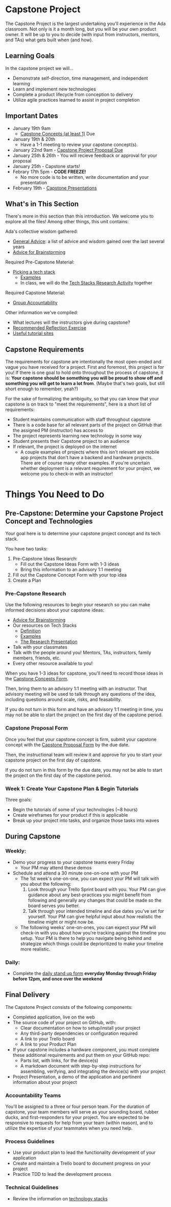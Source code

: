 # Capstone Project

The Capstone Project is the largest undertaking you'll experience in the Ada classroom. Not only is it a month long, but you will be your own product owner. It will be up to you to decide (with input from instructors, mentors, and TAs) what gets built when (and how).

## Learning Goals

In the capstone project we will...

- Demonstrate self-direction, time management, and independent learning
- Learn and implement new technologies
- Complete a product lifecycle from conception to delivery
- Utilize agile practices learned to assist in project completion

## Important Dates

- January 19th 9am
  - [Capstone Concepts (at least 1)](capstone-concept.checkpoint.md) Due
- January 19th & 20th
  - Have a 1-1 meeting to review your capstone concept(s).
- January 22nd 9am - [Capstone Project Proposal Due](capstone-proposal.md)
- January 25th & 26th - You will recieve feedback or approval for your proposal
- January 25th - Capstone starts!
- Febrary 17th 5pm - **CODE FREEZE!**
  - No more code is to be written, write documentation and your presentation
- February 19th - [Capstone Presentations](capstone-presentation.md)

## What's in This Section

There's more in this section than this introduction. We welcome you to explore all the files! Among other things, this unit contains:

Ada's collective wisdom gathered:

- [General Advice](advice.md): a list of advice and wisdom gained over the last several years
- [Advice for Brainstorming](brainstorming.md)

Required Pre-Capstone Material:

- [Picking a tech stack](tech-stacks.md)
  - [Examples](tech-stack-examples.md)
  - In class, we will do the [Tech Stacks Research Activity](tech-stack-research.md) together

Required Capstone Material:

- [Group Accountability](groups.md)

Other information we've compiled:

- What lectures will the instructors give during capstone?
- [Recommended Reflection Exercise](reflections.md)
- [Useful tutorial sites](tutorial-sites.md)

## Capstone Requirements

The requirements for capstone are intentionally the most open-ended and vague you have received for a project. First and foremost, this project is for you! If there is one goal to hold onto throughout the process of capstone, it is: **Your capstone should be something you will be proud to show off and something you will get to learn a lot from**. (Maybe that's two goals, but still short enough to remember, yeah?)

For the sake of formalizing the ambiguity, so that you can know that your capstone is on track to "meet the requirements", here is a short list of requirements:

- Student maintains communication with staff throughout capstone
- There is a code base for all relevant parts of the project on GitHub that the assigned PM (instructor) has access to
- The project represents learning new technology in some way
- Student presents their Capstone project to an audience
- If relevant, the project is deployed on the internet
  - A couple examples of projects where this isn't relevant are mobile app projects that don't have a backend and hardware projects. There are of course many other examples. If you're uncertain whether deployment is a relevant requirement for your project, we welcome you to check-in with an instructor!


# Things You Need to Do

## Pre-Capstone: Determine your Capstone Project Concept and Technologies

Your goal here is to determine your capstone project concept and its tech stack.

You have two tasks:

1. Pre-Capstone Ideas Research:
    - Fill out the Capstone Ideas Form with 1-3 ideas
    - Bring this information to an advisory 1:1 meeting
2. Fill out the Capstone Concept Form with your top idea
3. Create a Plan

### Pre-Capstone Research

Use the following resources to begin your research so you can make informed decisions about your capstone ideas:

- [Advice for Brainstorming](brainstorming.md)
- Our resources on Tech Stacks
  - [Definition](tech-stacks.md)
  - [Examples](tech-stack-examples.md)
  - [The Research Presentation](tech-stack-research.md)
- Talk with your classmates
- Talk with the people around you! Mentors, TAs, instructors, family members, friends, etc.
- Every other resource available to you!

When you have 1-3 ideas for capstone, you'll need to record those ideas in the [Capstone Concepts Form](capstone-concept.checkpoint.md).

Then, bring them to an advisory 1:1 meeting with an instructor. That advisory meeting will be used to talk through any questions of the idea, including questions around scale, risks, and feasability.

If you do not turn in this form and have an advisory 1:1 meeting in time, you may not be able to start the project on the first day of the capstone period.

### Capstone Proposal Form

Once you feel that your capstone concept is firm, submit your capstone concept with the [Capstone Proposal Form](https://airtable.com/shrJhKkItdAN5DKdi) by the due date.

Then, the instructional team will review it and approve for you to start your capstone project on the first day of capstone.

If you do not turn in this form by the due date, you may not be able to start the project on the first day of the capstone period.

### Week 1: Create Your Capstone Plan & Begin Tutorials

Three goals:

- Begin the tutorials of some of your technologies (~8 hours)
- Create wireframes for your product if this is applicable
- Break up your project into tasks, and organize those tasks into waves

## During Capstone

### Weekly:

- Demo your progress to your capstone teams every Friday
  - Your PM may attend these demos
- Schedule and attend a 30 minute one-on-one with your PM
  - The 1st week's one-on-one, you can expect your PM will talk with you about the following:
    1. Look through your Trello Sprint board with you. Your PM can give guidance about any best-practices you might benefit from following and generally any changes that could be made so the board serves you better.
    1. Talk through your intended timeline and due dates you've set for yourself. Your PM can give helpful input about how realistic the timeline might or might now be.
  - The following weeks' one-on-ones, you can expect your PM will check-in with you about how you're tracking against the timeline you setup. Your PM is there to help you navigate being behind and strategize which things could be deprioritized to make your timeline more realistic. 

### Daily:

- Complete the [daily stand up form](https://forms.gle/1Cnzd4HBD4MsMbQN6) __everyday Monday through Friday before 12pm, and once over the weekend__

## Final Delivery

The Capstone Project consists of the following components:
- Completed application, live on the web
- The source code of your project on GitHub, with:
  - Clear documentation on how to setup/install your project
  - Any third-party dependencies or configuration required
  - A link to your Trello board
  - A link to your Product Plan
- If your capstone includes a hardware component, you must complete these additional requirements and put them on your GitHub repo:
  - Parts list, with links, for the device(s)
  - A markdown document with step-by-step instructions for assembling, verifying, and integrating the device(s) with your project
- Project Presentation, a demo of the application and pertinent information about your project

### Accountability Teams

You'll be assigned to a three or four person team. For the duration of capstone, your team members will serve as your sounding board, rubber ducks, and first-responders for your project. You are expected to be responsive to requests for help from your team (within reason), and to utilize the expertise of your teammates when you need help.

### Process Guidelines

- Use your product plan to lead the functionality development of your application
- Create and maintain a Trello board to document progress on your project
- Practice TDD to lead the development process

### Technical Guidelines

- Review the information on [technology stacks](tech-stacks.md)